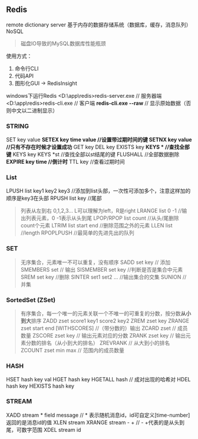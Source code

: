 ## Redis
remote dictionary server 基于内存的数据存储系统（数据库，缓存，消息队列）
NoSQL
>  磁盘IO导致的MySQL数据库性能瓶颈

使用方式：
1. 命令行CLI
2. 代码API
3. 图形化GUI -> RedisInsight

windows下运行Redis
<D:\app\redis>redis-server.exe   // 服务器端
<D:\app\redis>redis-cli.exe         // 客户端
**redis-cli.exe --raw**                  // 显示原始数据（否则中文以二进制显示）

### STRING
SET key value
**SETEX key time value  //设置带过期时间的键
SETNX key value   //只有不存在时候才设置成功**
GET key
DEL key
EXISTS key
**KEYS *                  //查找全部键**
KEYS key
KEYS *st               //查找全部以st结尾的键
FLUSHALL            //全部数据删除
**EXPIRE key time  //倒计时**
TTL key               //查看过期时间



### List
LPUSH list key1 key2 key3  //添加到list头部，一次性可添加多个，注意这样加的顺序是key3在头部
RPUSH list key //尾部
> 列表从左到右 0,1,2,3... L可以理解为left，R是right
LRANGE list 0 -1  //输出列表元素，0 -1表示从头到尾
LPOP/RPOP list count //从头/尾删除count个元素
LTRIM list start end  //删除范围之外的元素
LLEN list //length
RPOPLPUSH //最简单的先进先出的队列

### SET
> 无序集合，元素唯一不可以重复，没有顺序
SADD set key     // 添加
SMEMBERS set  // 输出
SISMEMBER set key //判断是否是集合中元素
SREM set key //删除
SINTER set1 set2 ... //输出集合的交集
SUNION // 并集

### SortedSet (ZSet)
> 有序集合，每一个唯一的元素关联一个不唯一的可重复的分数，按分数**从小到大**排序
ZADD zset score1 key1 score2 key2 
ZREM zset key
ZRANGE zset start end [WITHSCORES]  //（带分数的）输出 
ZCARD zset // 成员数量
ZSCORE zset key // 输出元素对应的分数
ZRANK zset key // 输出元素分数的排名（从小到大的排名）
ZREVRANK // 从大到小的排名
ZCOUNT zset min max // 范围内的成员数量


### HASH
HSET hash key val
HGET hash key
HGETALL hash // 成对出现的哈希对
HDEL hash key
HEXISTS hash key



### STREAM
XADD stream *  field message // * 表示随机消息id，id可自定义[time-number] 返回的是消息id的值
XLEN stream 
XRANGE stream - +  // - +代表的是从头到尾，可数字范围
XDEL stream id



